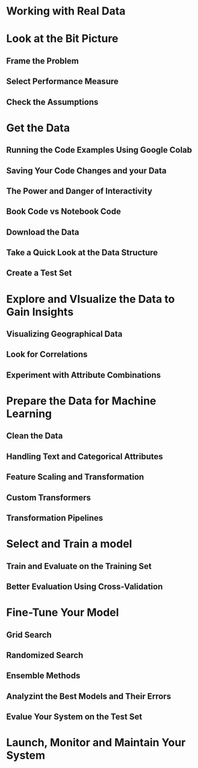 # Working with Real Data


 
# Look at the Bit Picture
## Frame the Problem
## Select Performance Measure
## Check the Assumptions
	


# Get the Data
## Running the Code Examples Using Google Colab
## Saving Your Code Changes and your Data
## The Power and Danger of Interactivity
## Book Code vs Notebook Code
## Download the Data
## Take a Quick Look at the Data Structure
## Create a Test Set



# Explore and VIsualize the Data to Gain Insights
## Visualizing Geographical Data
## Look for Correlations
## Experiment with Attribute Combinations



# Prepare the Data for Machine Learning
## Clean the Data
## Handling Text and Categorical Attributes
## Feature Scaling and Transformation
## Custom Transformers
## Transformation Pipelines

 
# Select and Train a model
## Train and Evaluate on the Training Set
## Better Evaluation Using Cross-Validation



# Fine-Tune Your Model
## Grid Search
## Randomized Search
## Ensemble Methods
## Analyzint the Best Models and Their Errors
## Evalue Your System on the Test Set



# Launch, Monitor and Maintain Your System


